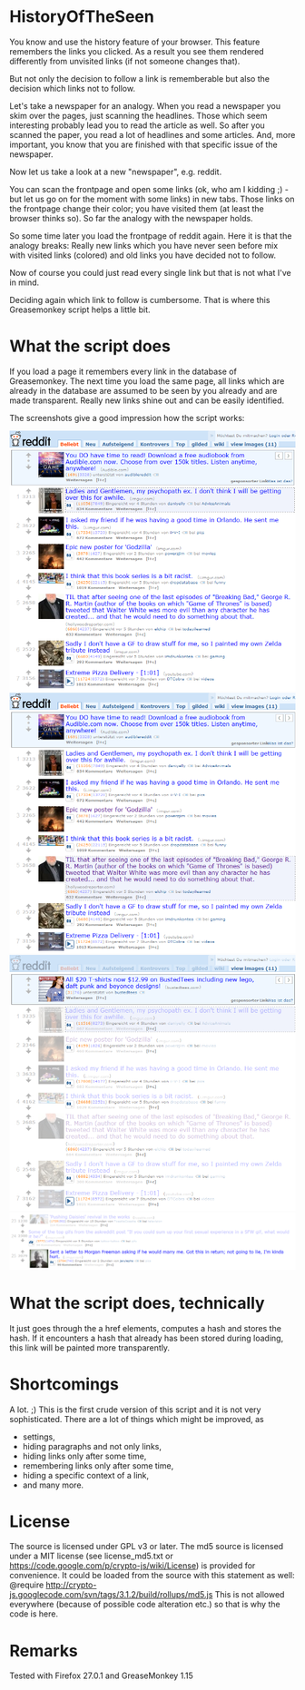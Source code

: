 HistoryOfTheSeen
================

You know and use the history feature of your browser. This feature remembers the links you clicked. As a result you see them rendered differently from unvisited links (if not someone changes that).

But not only the decision to follow a link is rememberable but also the decision which links not to follow. 

Let's take a newspaper for an analogy. When you read a newspaper you skim over the pages, just scanning the headlines. Those which seem interesting probably lead you to read the article as well. So after you scanned the paper, you read a lot of headlines and some articles. And, more important, you know that you are finished with that specific issue of the newspaper.

Now let us take a look at a new "newspaper", e.g. reddit.

You can scan the frontpage and open some links (ok, who am I kidding ;) - but let us go on for the moment with some links) in new tabs. Those links on the frontpage change their color; you have visited them (at least the browser thinks so). So far the analogy with the newspaper holds.

So some time later you load the frontpage of reddit again. Here it is that the analogy breaks: Really new links which you have never seen before mix with visited links (colored) and old links you have decided not to follow.

Now of course you could just read every single link but that is not what I've in mind.

Deciding again which link to follow is cumbersome. That is where this Greasemonkey script helps a little bit.

# What the script does
If you load a page it remembers every link in the database of Greasemonkey. The next time you load the same page, all links which are already in the database are assumed to be seen by you already and are made transparent. Really new links shine out and can be easily identified.

The screenshots give a good impression how the script works:

![Reddit unvisited](doc/assets/reddit1.png "Reddit unvisited")
![Reddit visited](doc/assets/reddit2.png "Reddit visited")
![Reddit seen](doc/assets/reddit3.png "Reddit seen")
![Reddit seen with new link](doc/assets/reddit4.png "Reddit seen with new link")

# What the script does, technically
It just goes through the a href elements, computes a hash and stores the hash. If it encounters a hash that already has been stored during loading, this link will be painted more transparently.

# Shortcomings

A lot. ;) This is the first crude version of this script and it is not very sophisticated. There are a lot of things which might be improved, as

* settings,
* hiding paragraphs and not only links,
* hiding links only after some time,
* remembering links only after some time,
* hiding a specific context of a link,
* and many more.

# License
The source is licensed under GPL v3 or later.
The md5 source is licensed under a MIT license (see license_md5.txt or 
<https://code.google.com/p/crypto-js/wiki/License>) is provided for convenience.
It could be loaded from the source with this statement as well:
@require http://crypto-js.googlecode.com/svn/tags/3.1.2/build/rollups/md5.js
This is not allowed everywhere (because of possible code alteration etc.) so that is why 
the code is here. 

# Remarks
Tested with Firefox 27.0.1 and GreaseMonkey 1.15
